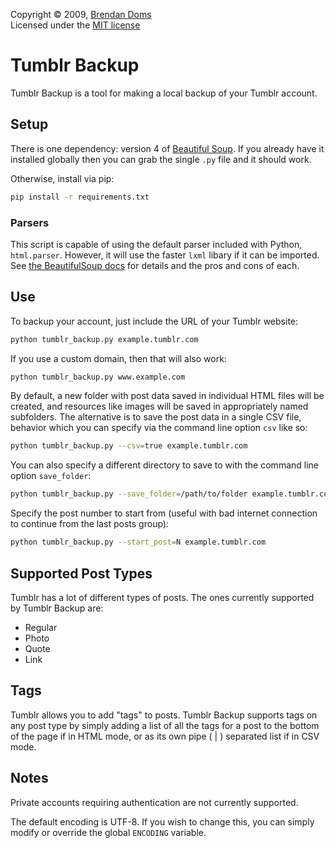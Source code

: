 Copyright &copy; 2009, [Brendan Doms](http://www.bdoms.com/)  
Licensed under the [MIT license](http://www.opensource.org/licenses/MIT)


# Tumblr Backup

Tumblr Backup is a tool for making a local backup of your Tumblr account.


## Setup

There is one dependency: version 4 of [Beautiful Soup](https://www.crummy.com/software/BeautifulSoup/).
If you already have it installed globally then you can grab the single `.py` file and it should work.

Otherwise, install via pip:

```bash
pip install -r requirements.txt
```

### Parsers

This script is capable of using the default parser included with Python, `html.parser`.
However, it will use the faster `lxml` libary if it can be imported.
See [the BeautifulSoup docs](https://www.crummy.com/software/BeautifulSoup/bs4/doc/#installing-a-parser)
for details and the pros and cons of each.


## Use

To backup your account, just include the URL of your Tumblr website:

```bash
python tumblr_backup.py example.tumblr.com
```

If you use a custom domain, then that will also work:

```bash
python tumblr_backup.py www.example.com
```

By default, a new folder with post data saved in individual HTML files will be created,
and resources like images will be saved in appropriately named subfolders.
The alternative is to save the post data in a single CSV file,
behavior which you can specify via the command line option `csv` like so:

```bash
python tumblr_backup.py --csv=true example.tumblr.com
```

You can also specify a different directory to save to with the command line option `save_folder`:

```bash
python tumblr_backup.py --save_folder=/path/to/folder example.tumblr.com
```

Specify the post number to start from (useful with bad internet connection to continue from the last posts group):
```bash
python tumblr_backup.py --start_post=N example.tumblr.com
```


## Supported Post Types

Tumblr has a lot of different types of posts. The ones currently supported by Tumblr Backup are:

 * Regular
 * Photo
 * Quote
 * Link


## Tags

Tumblr allows you to add "tags" to posts. Tumblr Backup supports tags on any post type by simply
adding a list of all the tags for a post to the bottom of the page if in HTML mode,
or as its own pipe ( | ) separated list if in CSV mode.


## Notes

Private accounts requiring authentication are not currently supported.

The default encoding is UTF-8. If you wish to change this, you can simply modify or override the
global `ENCODING` variable.
